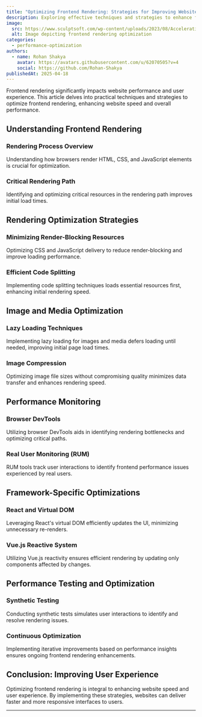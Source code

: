 ```yaml
---
title: "Optimizing Frontend Rendering: Strategies for Improving Website Speed"
description: Exploring effective techniques and strategies to enhance frontend rendering, focusing on improving website speed and user experience.
image:
  src: https://www.sculptsoft.com/wp-content/uploads/2023/08/Accelerating-Web-Application-Performance_-Best-Practices-and-Optimization-Techniques.jpg
  alt: Image depicting frontend rendering optimization
categories:
  - performance-optimization
authors:
  - name: Rohan Shakya
    avatar: https://avatars.githubusercontent.com/u/62070505?v=4
    social: https://github.com/Rohan-Shakya
publishedAt: 2025-04-18
---
```


Frontend rendering significantly impacts website performance and user experience. This article delves into practical techniques and strategies to optimize frontend rendering, enhancing website speed and overall performance.

## Understanding Frontend Rendering

### Rendering Process Overview

Understanding how browsers render HTML, CSS, and JavaScript elements is crucial for optimization.

### Critical Rendering Path

Identifying and optimizing critical resources in the rendering path improves initial load times.

## Rendering Optimization Strategies

### Minimizing Render-Blocking Resources

Optimizing CSS and JavaScript delivery to reduce render-blocking and improve loading performance.

### Efficient Code Splitting

Implementing code splitting techniques loads essential resources first, enhancing initial rendering speed.

## Image and Media Optimization

### Lazy Loading Techniques

Implementing lazy loading for images and media defers loading until needed, improving initial page load times.

### Image Compression

Optimizing image file sizes without compromising quality minimizes data transfer and enhances rendering speed.

## Performance Monitoring

### Browser DevTools

Utilizing browser DevTools aids in identifying rendering bottlenecks and optimizing critical paths.

### Real User Monitoring (RUM)

RUM tools track user interactions to identify frontend performance issues experienced by real users.

## Framework-Specific Optimizations

### React and Virtual DOM

Leveraging React's virtual DOM efficiently updates the UI, minimizing unnecessary re-renders.

### Vue.js Reactive System

Utilizing Vue.js reactivity ensures efficient rendering by updating only components affected by changes.

## Performance Testing and Optimization

### Synthetic Testing

Conducting synthetic tests simulates user interactions to identify and resolve rendering issues.

### Continuous Optimization

Implementing iterative improvements based on performance insights ensures ongoing frontend rendering enhancements.

## Conclusion: Improving User Experience

Optimizing frontend rendering is integral to enhancing website speed and user experience. By implementing these strategies, websites can deliver faster and more responsive interfaces to users.

---
